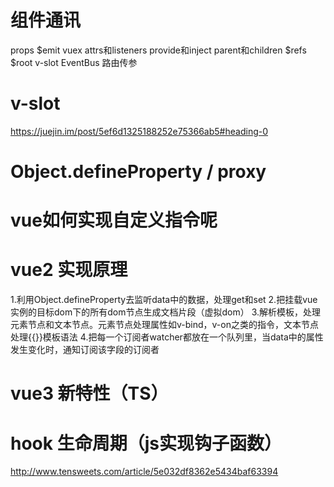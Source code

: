 # 组件通讯
props
$emit
vuex
attrs和listeners
provide和inject
parent和children
$refs
$root
v-slot
EventBus
路由传参

# v-slot
https://juejin.im/post/5ef6d1325188252e75366ab5#heading-0

# Object.defineProperty / proxy

# vue如何实现自定义指令呢

# vue2 实现原理
1.利用Object.defineProperty去监听data中的数据，处理get和set
2.把挂载vue实例的目标dom下的所有dom节点生成文档片段（虚拟dom）
3.解析模板，处理元素节点和文本节点。元素节点处理属性如v-bind，v-on之类的指令，文本节点处理{{}}模板语法
4.把每一个订阅者watcher都放在一个队列里，当data中的属性发生变化时，通知订阅该字段的订阅者

# vue3 新特性（TS）

# hook 生命周期（js实现钩子函数）
http://www.tensweets.com/article/5e032df8362e5434baf63394
